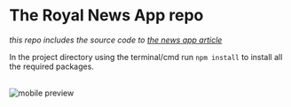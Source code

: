 # The Royal News App repo

*this repo includes the source code to [the news app article][article]*

In the project directory using the terminal/cmd run
```npm install```
to install all the required packages.<br /><br />

![mobile preview][image]



[article]: https://medium.com/@msal/create-a-news-app-using-react-native-ced249263627
[image]: https://cdn-images-1.medium.com/max/800/1*8ONZhhGqrQ6OCagY6ZHjbQ.jpeg
